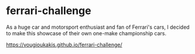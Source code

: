 # ferrari-challenge

As a huge car and motorsport enthusiast and fan of Ferrari's cars, I decided to make this showcase of their own one-make championship cars.

https://vougioukakis.github.io/ferrari-challenge/
